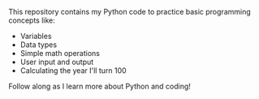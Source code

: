 This repository contains my Python code to practice basic programming concepts like:
   - Variables
   - Data types
   - Simple math operations
   - User input and output
   - Calculating the year I'll turn 100

   Follow along as I learn more about Python and coding!
   

